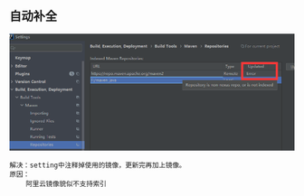 ## 自动补全

![image-20210707165557170](image-20210707165557170.png)

```java
解决：setting中注释掉使用的镜像，更新完再加上镜像。
原因：
    阿里云镜像貌似不支持索引
    
```

